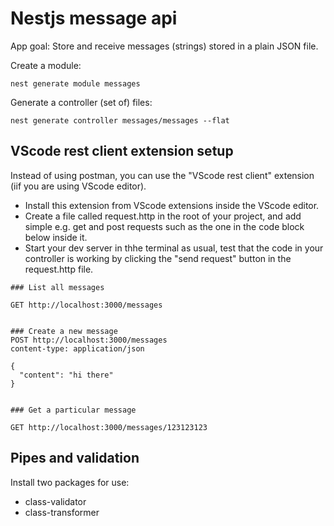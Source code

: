 # Nestjs message api

App goal: Store and receive messages (strings) stored in a plain JSON file.

Create a module:

````
nest generate module messages
````

Generate a controller (set of) files:
````
nest generate controller messages/messages --flat
````
## VScode rest client extension setup
Instead of using postman, you can use the "VScode rest client" extension (iif you are using VScode editor).
- Install this extension from VScode extensions inside the VScode editor.
- Create a file called request.http in the root of your project, and add simple e.g. get and post requests such as the one in the code block below inside it.
- Start your dev server in thhe terminal as usual, test that the code in your controller is working by clicking the "send request" button in the request.http file.

````
### List all messages

GET http://localhost:3000/messages


### Create a new message
POST http://localhost:3000/messages
content-type: application/json

{
  "content": "hi there"
}


### Get a particular message

GET http://localhost:3000/messages/123123123
````

## Pipes and validation
Install two packages for use:
- class-validator
- class-transformer